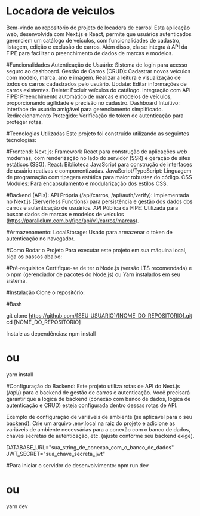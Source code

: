 # Locadora de veiculos
Bem-vindo ao repositório do projeto de locadora de carros! Esta aplicação web, desenvolvida com Next.js e React, permite que usuários autenticados gerenciem um catálogo de veículos, com funcionalidades de cadastro, listagem, edição e exclusão de carros. Além disso, ela se integra à API da FIPE para facilitar o preenchimento de dados de marcas e modelos.

#Funcionalidades
Autenticação de Usuário: Sistema de login para acesso seguro ao dashboard.
Gestão de Carros (CRUD):
Cadastrar novos veículos com modelo, marca, ano e imagem.
Realizar a leitura e visualização de todos os carros cadastrados pelo usuário.
Update: Editar informações de carros existentes.
Delete: Excluir veículos do catálogo.
Integração com API FIPE: Preenchimento automático de marcas e modelos de veículos, proporcionando agilidade e precisão no cadastro.
Dashboard Intuitivo: Interface de usuário amigável para gerenciamento simplificado.
Redirecionamento Protegido: Verificação de token de autenticação para proteger rotas.

#Tecnologias Utilizadas
Este projeto foi construído utilizando as seguintes tecnologias:

#Frontend:
Next.js: Framework React para construção de aplicações web modernas, com renderização no lado do servidor (SSR) e geração de sites estáticos (SSG).
React: Biblioteca JavaScript para construção de interfaces de usuário reativas e componentizadas.
JavaScript/TypeScript: Linguagem de programação com tipagem estática para maior robustez do código.
CSS Modules: Para encapsulamento e modularização dos estilos CSS.

#Backend (APIs):
API Própria (/api/carros, /api/auth/verify): Implementada no Next.js (Serverless Functions) para persistência e gestão dos dados dos carros e autenticação de usuários.
API Pública da FIPE: Utilizada para buscar dados de marcas e modelos de veículos (https://parallelum.com.br/fipe/api/v1/carros/marcas).

#Armazenamento:
LocalStorage: Usado para armazenar o token de autenticação no navegador.

#Como Rodar o Projeto
Para executar este projeto em sua máquina local, siga os passos abaixo:

#Pré-requisitos
Certifique-se de ter o Node.js (versão LTS recomendada) e o npm (gerenciador de pacotes do Node.js) ou Yarn instalados em seu sistema.

#Instalação
Clone o repositório:

#Bash

git clone https://github.com/[SEU_USUARIO]/[NOME_DO_REPOSITORIO].git
cd [NOME_DO_REPOSITORIO]

Instale as dependências:
npm install
# ou
yarn install

#Configuração do Backend:
Este projeto utiliza rotas de API do Next.js (/api/) para o backend de gestão de carros e autenticação. Você precisará garantir que a lógica de backend (conexão com banco de dados, lógica de autenticação e CRUD) esteja configurada dentro dessas rotas de API.

Exemplo de configuração de variáveis de ambiente (se aplicável para o seu backend):
Crie um arquivo .env.local na raiz do projeto e adicione as variáveis de ambiente necessárias para a conexão com o banco de dados, chaves secretas de autenticação, etc. (ajuste conforme seu backend exige).

DATABASE_URL="sua_string_de_conexao_com_o_banco_de_dados"
JWT_SECRET="sua_chave_secreta_jwt"

#Para iniciar o servidor de desenvolvimento:
npm run dev
# ou
yarn dev
